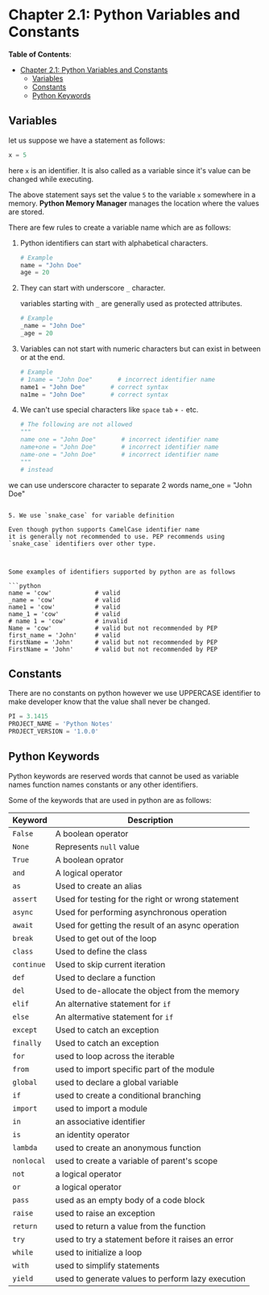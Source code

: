 # Chapter 2.1: Python Variables and Constants

**Table of Contents**:

- [Chapter 2.1: Python Variables and Constants](#chapter-21-python-variables-and-constants)
  - [Variables](#variables)
  - [Constants](#constants)
  - [Python Keywords](#python-keywords)

## Variables

let us suppose we have a statement as follows:

```python
x = 5
```

here
`x` is an identifier. It is also called as a variable since it's value can be changed while executing.

The above statement says
set the value `5` to the variable `x` somewhere in a memory. **Python Memory Manager** manages the location where the values are stored.

 There are few rules to create a variable name which are as follows:

1. Python identifiers can start with alphabetical characters.

   ```python
   # Example
   name = "John Doe"
   age = 20
   ```

2. They can start with underscore `_` character.

   variables starting with `_` are generally used as protected attributes.

   ```python
   # Example
   _name = "John Doe"
   _age = 20
   ```

3. Variables can not start with numeric characters but can exist in between or at the end.

   ```python
   # Example
   # 1name = "John Doe"       # incorrect identifier name
   name1 = "John Doe"       # correct syntax
   na1me = "John Doe"       # correct syntax
   ```

4. We can't use special characters like `space`
`tab`
`+`
`-`
etc.

   ```python
   # The following are not allowed
   """
   name one = "John Doe"       # incorrect identifier name
   name+one = "John Doe"       # incorrect identifier name
   name-one = "John Doe"       # incorrect identifier name
   """
   # instead

we can use underscore character to separate 2 words
   name_one = "John Doe"

   ```

5. We use `snake_case` for variable definition

   Even though python supports CamelCase identifier name
it is generally not recommended to use. PEP recommends using `snake_case` identifiers over other type.



Some examples of identifiers supported by python are as follows

```python
name = 'cow'            # valid
_name = 'cow'           # valid
name1 = 'cow'           # valid
name_1 = 'cow'          # valid
# name 1 = 'cow'        # invalid
Name = 'cow'            # valid but not recommended by PEP
first_name = 'John'     # valid
firstName = 'John'      # valid but not recommended by PEP
FirstName = 'John'      # valid but not recommended by PEP
```

## Constants

There are no constants on python
however we use UPPERCASE identifier to make developer know that the value shall
never be changed.

```python
PI = 3.1415
PROJECT_NAME = 'Python Notes'
PROJECT_VERSION = '1.0.0'
```

## Python Keywords

Python keywords are reserved words that cannot be used as variable names
function names
constants
or any other identifiers.

Some of the keywords that are used in python are as follows:

| Keyword    | Description                                       |
| ---------- | ------------------------------------------------- |
| `False`    | A boolean operator                                |
| `None`     | Represents `null` value                           |
| `True`     | A boolean oprator                                 |
| `and`      | A logical operator                                |
| `as`       | Used to create an alias                           |
| `assert`   | Used for testing for the right or wrong statement |
| `async`    | Used for performing asynchronous operation        |
| `await`    | Used for getting the result of an async operation |
| `break`    | Used to get out of the loop                       |
| `class`    | Used to define the class                          |
| `continue` | Used to skip current iteration                    |
| `def`      | Used to declare a function                        |
| `del`      | Used to de-allocate the object from the memory    |
| `elif`     | An alternative statement for `if`                 |
| `else`     | An altermative statement for `if`                 |
| `except`   | Used to catch an exception                        |
| `finally`  | Used to catch an exception                        |
| `for`      | used to loop across the iterable                  |
| `from`     | used to import specific part of the module        |
| `global`   | used to declare a global variable                 |
| `if`       | used to create a conditional branching            |
| `import`   | used to import a module                           |
| `in`       | an associative identifier                         |
| `is`       | an identity operator                              |
| `lambda`   | used to create an anonymous function              |
| `nonlocal` | used to create a variable of parent's scope       |
| `not`      | a logical operator                                |
| `or`       | a logical operator                                |
| `pass`     | used as an empty body of a code block             |
| `raise`    | used to raise an exception                        |
| `return`   | used to return a value from the function          |
| `try`      | used to try a statement before it raises an error |
| `while`    | used to initialize a loop                         |
| `with`     | used to simplify statements                       |
| `yield`    | used to generate values to perform lazy execution |
